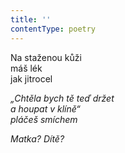 ```yaml
---
title: ''
contentType: poetry
---
```


<section>

Na staženou kůži  
máš lék  
jak jitrocel

_„Chtěla bych tě teď držet  
a houpat v klíně“  
pláčeš smíchem_

</section>

<section>

_Matka? Dítě?_

</section>
